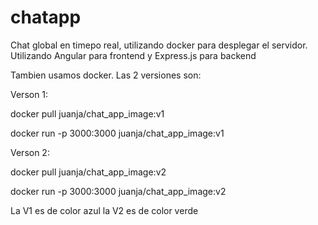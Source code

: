 # chatapp
Chat global en timepo real, utilizando docker para desplegar el servidor. Utilizando Angular para frontend y Express.js para backend

Tambien usamos docker. Las 2 versiones son:

Verson 1:

docker pull juanja/chat_app_image:v1

docker run -p 3000:3000 juanja/chat_app_image:v1


Verson 2:

docker pull juanja/chat_app_image:v2

docker run -p 3000:3000 juanja/chat_app_image:v2



La V1 es de color azul
la V2 es de color verde
